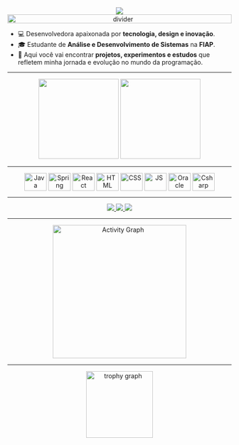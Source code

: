 <div align="center">
  <img src="https://readme-typing-svg.herokuapp.com?font=Fira+Code&weight=600&size=28&pause=1000&color=BD93F9&center=true&vCenter=true&width=600&lines=👋+Olá%2C+eu+sou+a+Julia+Brito!;💻+Desenvolvimento+%26+Design; alt="Typing SVG" />
  <img src="https://i.imgur.com/dBaSKWF.gif" height="20" width="100%" alt="divider"/>
</div>

- 💻 Desenvolvedora apaixonada por **tecnologia, design e inovação**.  
- 🎓 Estudante de **Análise e Desenvolvimento de Sistemas** na **FIAP**.  
- 📌 Aqui você vai encontrar **projetos, experimentos e estudos** que refletem minha jornada e evolução no mundo da programação.  

---

<div align="center"> 
 <img height="180em" src="https://github-readme-stats.vercel.app/api?username=britojulia&show_icons=true&theme=dracula&include_all_commits=true&count_private=true"/> 
 <img height="180em" src="https://github-readme-stats.vercel.app/api/top-langs/?username=britojulia&layout=compact&langs_count=7&theme=dracula"/> 
</div>

---

<div align="center">
  <img align="center" alt="Java" height="40" width="50" src="https://cdn.jsdelivr.net/gh/devicons/devicon/icons/java/java-original.svg">
  <img align="center" alt="Spring" height="40" width="50" src="https://cdn.jsdelivr.net/gh/devicons/devicon/icons/spring/spring-original.svg">
  <img align="center" alt="React" height="40" width="50" src="https://cdn.jsdelivr.net/gh/devicons/devicon/icons/react/react-original.svg">
  <img align="center" alt="HTML" height="40" width="50" src="https://cdn.jsdelivr.net/gh/devicons/devicon/icons/html5/html5-original.svg">
  <img align="center" alt="CSS" height="40" width="50" src="https://cdn.jsdelivr.net/gh/devicons/devicon/icons/css3/css3-original.svg">
  <img align="center" alt="JS" height="40" width="50" src="https://cdn.jsdelivr.net/gh/devicons/devicon/icons/javascript/javascript-original.svg">
  <img align="center" alt="Oracle" height="40" width="50" src="https://cdn.jsdelivr.net/gh/devicons/devicon/icons/oracle/oracle-original.svg">
  <img align="center" alt="Csharp" height="40" width="50" src="https://cdn.jsdelivr.net/gh/devicons/devicon/icons/csharp/csharp-original.svg">
</div>

---

<div align="center"> 
  <a href="https://instagram.com/britojuli.a" target="_blank">
    <img src="https://img.shields.io/badge/-Instagram-%23E4405F?style=for-the-badge&logo=instagram&logoColor=white">
  </a>
  <a href="mailto:juliabri1234@gmail.com" target="_blank">
    <img src="https://img.shields.io/badge/-Gmail-%23333?style=for-the-badge&logo=gmail&logoColor=white">
  </a>
  <a href="https://www.linkedin.com/in/britojulia/" target="_blank">
    <img src="https://img.shields.io/badge/-LinkedIn-%230077B5?style=for-the-badge&logo=linkedin&logoColor=white">
  </a> 
</div>

---

<div align="center">
  <img src="https://github-readme-activity-graph.vercel.app/graph?username=britojulia&bg_color=121212&color=bd93f9&line=ff79c6&point=50fa7b&area=true&hide_border=true" height="300" alt="Activity Graph"/>
</div>

---

<div align="center">
  <img src="https://github-profile-trophy.vercel.app/?username=britojulia&theme=tokyonight&no-frame=true&row=1&column=7" height="150" alt="trophy graph"/>
</div>
